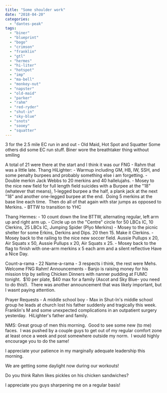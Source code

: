 ```yaml
---
title: "Some shoulder work"
date: "2018-04-20"
categories: 
  - "dantes-peak"
tags: 
  - "biner"
  - "blueprint"
  - "bogo"
  - "crimson"
  - "franklin"
  - "gtl"
  - "hermes"
  - "hi-liter"
  - "hotspot"
  - "imp"
  - "ma-bell"
  - "monkey-nut"
  - "napster"
  - "old-maid"
  - "parker"
  - "rahm"
  - "red-ryder"
  - "shut-in"
  - "sky-blue"
  - "snots"
  - "sooey"
  - "squatter"
---
```


3 for the 2.5 mile EC run in and out - Old Maid, Hot Spot and Squatter Some others did some EC run stuff. Biner wore the breathtaker thing without smiling

A total of 21 were there at the start and I think it was our FNG - Rahm that was a little late. Thang HiLighter: - Warmup including GM, HB, IW, SSH, and some penalty burpees and probably something else i am forgetting. - Double merkin Jack Webbs to 20 merkins and 40 hallelujahs. - Mosey to the nice new field for full length field suicides with a Burpee at the "18" (whatever that means), 1-legged burpee a the half, a plank jack at the next "18" and another one-legged burpee at the end.  Doing 5 merkins at the base line each time.  Then do all of that again with star jumps as opposed to Merkins. - BTTW to transition to YHC

Thang Hermes: - 10 count down the line BTTW, alternating regular, left arm up and right arm up. - Circle up on the "Centre" circle for 50 LBCs IC, 10 Clerkins, 25 LBCs IC, Jumping Spider (Plyo Merkins) - Mosey to the picnic shelter for some Erkins, Derkins and Dips. 20 then 15. Make it Clerkins. - Mosey back to the railing to the nice new soccer field. Aussie Pullups x 20, Air Squats x 50, Aussie Pullups x 20, Air Squats x 25. - Mosey back to the flag to finish with one-arm merkins x 5 each arm and a silent reflective Have a Nice Day.

Count-a-rama - 22 Name-a-rama - 3 respects i think, the rest were Mehs.  Welcome FNG Rahm! Announcements - Banjo is raising money for his mission trip by selling Chicken Dinners with nanner pudding at FUMC tonight.  $10 per plate, $40 max for a family (Ascot and Sky Blue- you need to do this!).  There was another announcement that was likely important, but I wasnt paying attention.

Prayer Requests - A middle school boy - Max in Shut-In's middle school group he leads at church lost his father suddenly and tragically this week.  Franklin's M and some unexpected complications in an outpatient surgery yesterday.  HiLighter's father and family.

NMS: Great group of men this morning.  Good to see some new (to me) faces.  I was pushed by a couple guys to get out of my regular comfort zone at least once a week and post somewhere outside my norm.  I would highly encourage you to do the same!

I appreciate your patience in my marginally adequate leadership this morning.

We are getting some daylight now during our workouts!

Do you think Rahm likes pickles on his chicken sandwiches?

I appreciate you guys sharpening me on a regular basis!
